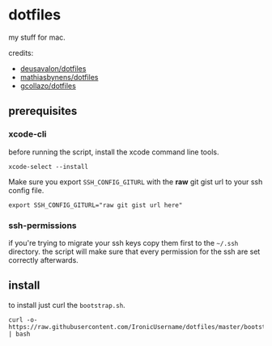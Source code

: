 # dotfiles
my stuff for mac.

credits:
- [deusavalon/dotfiles](https://github.com/deusavalon/dotfiles)
- [mathiasbynens/dotfiles](https://github.com/mathiasbynens/dotfiles)
- [gcollazo/dotfiles](https://github.com/gcollazo/dotfiles)

## prerequisites
### xcode-cli
before running the script, install the xcode command line tools.
```
xcode-select --install
```

Make sure you export `SSH_CONFIG_GITURL` with the <b>raw</b> git gist url to your ssh config file.
```
export SSH_CONFIG_GITURL="raw git gist url here"
```

### ssh-permissions
if you're trying to migrate your ssh keys copy them first to the `~/.ssh` directory.
the script will make sure that every permission for the ssh are set correctly afterwards.

## install
to install just curl the `bootstrap.sh`.

```
curl -o- https://raw.githubusercontent.com/IronicUsername/dotfiles/master/bootstrap.sh | bash
```
